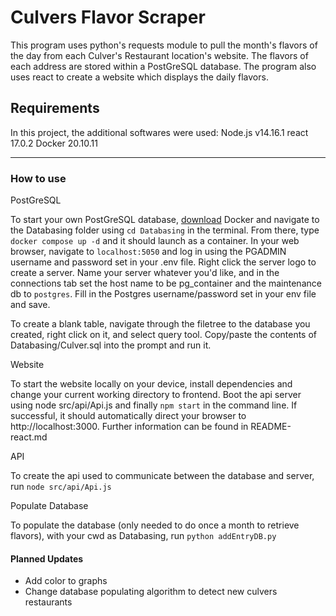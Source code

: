 
# Culvers Flavor Scraper

This program uses python's requests module to pull the month's flavors of the day from each Culver's Restaurant location's website. The flavors of each address are stored within a PostGreSQL database. The program also uses react to create a website which displays the daily flavors.


## Requirements

In this project, the additional softwares were used:
Node.js v14.16.1
react 17.0.2
Docker 20.10.11

***

### How to use

PostGreSQL

To start your own PostGreSQL database, [download][1] Docker and navigate to the Databasing folder using `cd Databasing` in the terminal. From  there, type `docker compose up -d` and it should launch as a container. In your web browser, navigate to `localhost:5050` and log in using the PGADMIN username and password set in your .env file. Right click the server logo to create a server. Name your server whatever you'd like, and in the connections tab set the host name to be pg_container and the maintenance db to `postgres`. Fill in the Postgres username/password set in your env file and save. 

To create a blank table, navigate through the filetree to the database you created, right click on it, and select query tool. Copy/paste the contents of Databasing/Culver.sql into the prompt and run it.

Website

To start the website locally on your device, install dependencies and change your current working directory to frontend. Boot the api server using node src/api/Api.js and finally `npm start` in the command line. If successful, it should automatically direct your browser to http://localhost:3000. Further information can be found in README-react.md

API

To create the api used to communicate between the database and server, run `node src/api/Api.js`

Populate Database

To populate the database (only needed to do once a month to retrieve flavors), with your cwd as Databasing, run `python addEntryDB.py`

<!-- To create your own local database, [download][1] PGAdmin and create your own database using the schema:
    `
    <!-- CREATE TABLE IF NOT EXISTS public."New_flavors"
    (
        "Address" text COLLATE pg_catalog."default" NOT NULL,
        "Date" date,
        "Location Index" integer NOT NULL,
        "Location Name" text COLLATE pg_catalog."default" NOT NULL,
        "Flavor" text COLLATE pg_catalog."default" NOT NULL
    )` --> 

<!-- [1]: <https://www.postgresql.org/download/> "download" -->

[1]: <https://www.docker.com/products/docker-desktop>

<!-- To clean duplicate values from the database, run:
`
	SELECT address, date, location_index, flavor FROM
	(SELECT address, date, location_index, flavor, 
	ROW_NUMBER() OVER
	(PARTITION BY (location_index, date) ORDER BY location_index DESC) rn
	FROM flavors
	) temp WHERE rn = 1;
` -->

#### Planned Updates
 * Add color to graphs
 * Change database populating algorithm to detect new culvers restaurants
